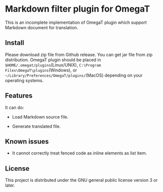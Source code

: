 # Markdown filter plugin for OmegaT

This is an incomplete implementation of OmegaT plugin which support Markdown document for translation.

## Install

Please download zip file from Github release. You can get jar file from zip distribution.
OmegaT plugin should be placed in `$HOME/.omegat/plugins`(Linux/UNIX),  `C:\Program Files\OmegaT\plugins`(Windows),
or `~/Library/Preferences/OmegaT/plugins/`(MacOS) depending on your operating systems.

## Features

It can do:

- Load Markdown source file.

- Generate translated file.


## Known issues

- It cannot correctly treat fenced code as inline elements as list item.

## License

This project is distributed under the GNU general public license version 3 or later.


